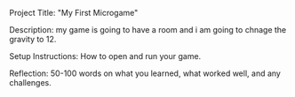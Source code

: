 Project Title: "My First Microgame" 

Description: my game is going to have a room and i am going to chnage the gravity to 12. 

Setup Instructions: How to open and run your game. 

Reflection: 50-100 words on what you learned, what worked well, and any challenges. 
